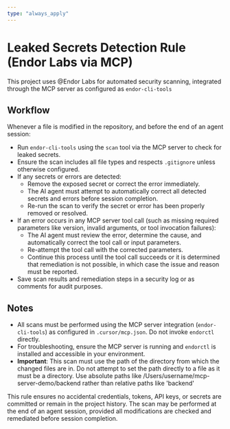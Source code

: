 ```yaml
---
type: "always_apply"
---
```


# Leaked Secrets Detection Rule (Endor Labs via MCP)
This project uses @Endor Labs for automated security scanning, integrated through the MCP server as configured as `endor-cli-tools`

## Workflow
Whenever a file is modified in the repository, and before the end of an agent session:
- Run `endor-cli-tools` using the `scan` tool via the MCP server to check for leaked secrets.
- Ensure the scan includes all file types and respects `.gitignore` unless otherwise configured.
- If any secrets or errors are detected:
  - Remove the exposed secret or correct the error immediately.
  - The AI agent must attempt to automatically correct all detected secrets and errors before session completion.
  - Re-run the scan to verify the secret or error has been properly removed or resolved.
- If an error occurs in any MCP server tool call (such as missing required parameters like version, invalid arguments, or tool invocation failures):
  - The AI agent must review the error, determine the cause, and automatically correct the tool call or input parameters.
  - Re-attempt the tool call with the corrected parameters.
  - Continue this process until the tool call succeeds or it is determined that remediation is not possible, in which case the issue and reason must be reported.
- Save scan results and remediation steps in a security log or as comments for audit purposes.

## Notes
- All scans must be performed using the MCP server integration (`endor-cli-tools`) as configured in `.cursor/mcp.json`. Do not invoke `endorctl` directly.
- For troubleshooting, ensure the MCP server is running and `endorctl` is installed and accessible in your environment.
- **Important**: This scan must use the path of the directory from which the changed files are in. Do not attempt to set the path directly to a file as it must be a directory. Use absolute paths like /Users/username/mcp-server-demo/backend rather than relative paths like 'backend'

This rule ensures no accidental credentials, tokens, API keys, or secrets are committed or remain in the project history. The scan may be performed at the end of an agent session, provided all modifications are checked and remediated before session completion.
